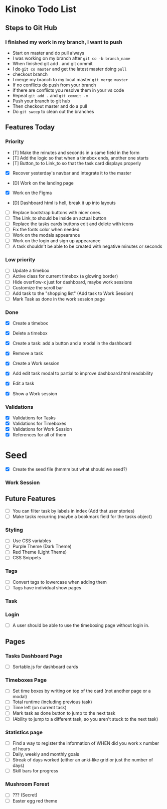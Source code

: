 # Kinoko Todo List

## Steps to Git Hub

### I finished my work in my branch, I want to push
- Start on master and do pull always
- I was working on my branch after `git co -b branch_name`
- When finished git add . and git commit
- I do `git co master` and get the latest master doing `pull`
- checkout branch
- I merge my branch to my local master `git merge master`
- If no conflicts do push from your branch
- if there are conflicts you resolve them in your vs code
- Repeat `git add .` and `git commit -m`
- Push your branch to git hub
- Then checkout master and do a pull
- Do `git sweep` to clean out the branches

## Features Today

### Priority
- [T] Make the minutes and seconds in a same field in the form
- [T] Add the logic so that when a timebox ends, another one starts
- [T] Button_to to Link_to so that the task card displays properly
- [X] Recover yesterday's navbar and integrate it to the master
- [D] Work on the landing page
- [X] Work on the Figma
- [D] Dashboard html is hell, break it up into layouts
- [ ] Replace bootstrap buttons with nicer ones.
- [ ] The Link_to should be inside an actual button
- [ ] Replace the tasks cards buttons edit and delete with icons
- [ ] Fix the fonts color when needed
- [ ] Work on the modals appearance
- [ ] Work on the login and sign up appearance
- [ ] A task shouldn't be able to be created with negative minutes or seconds

### Low priority
- [ ] Update a timebox
- [ ] Active class for current timebox (a glowing border)
- [ ] Hide overflow-x just for dashboard, maybe work sessions
- [ ] Customize the scroll bar
- [ ] Add task to the "shopping list" (Add task to Work Session)
- [ ] Mark Task as done in the work session page

### Done
- [X] Create a timebox
- [X] Delete a timebox
- [X] Create a task: add a button and a modal in the dashboard
- [X] Remove a task
- [X] Create a Work session
- [x] Add edit task modal to partial to improve dashboard.html readability
- [X] Edit a task
- [X] Show a Work session


### Validations
- [X] Validations for Tasks
- [X] Validations for Timeboxes
- [X] Validations for Work Session
- [X] References for all of them

# Seed
- [x] Create the seed file (hmmm but what should we seed?)

### Work Session

## Future Features
- [ ] You can filter task by labels in index (Add that user stories)
- [ ] Make tasks recurring (maybe a bookmark field for the tasks object)

### Styling
- [ ] Use CSS variables
- [ ] Purple Theme (Dark Theme)
- [ ] Red Theme (Light Theme)
- [ ] CSS Snippets

### Tags
- [ ] Convert tags to lowercase when adding them
- [ ] Tags have individual show pages

### Task

### Login
- [ ] A user should be able to use the timeboxing page without login in.

## Pages

### Tasks Dashboard Page
- [ ] Sortable.js for dashboard cards


### Timeboxes Page
- [ ] Set time boxes by writing on top of the card (not another page or a modal)
- [ ] Total runtime (including previous task)
- [ ] Time left (on current task)
- [ ] Mark task as done button to jump to the next task
- [ ] (Ability to jump to a different task, so you aren't stuck to the next task)

### Statistics page
- [ ] Find a way to register the information of WHEN did you work x number of hours
- [ ] Daily, weekly and monthly goals
- [ ] Streak of days worked (either an anki-like grid or just the number of days)
- [ ] Skill bars for progress

### Mushroom Forest
- [ ] ??? (Secret)
- [ ] Easter egg red theme
